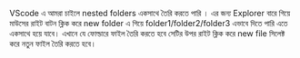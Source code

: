 VScode এ আমরা চাইলে  nested folders একসাথে তৈরি করতে পারি । এর জন্য Explorer বারে গিয়ে মাউসের রাইট বাটন ক্লিক করে new folder এ গিয়ে folder1/folder2/folder3 এভাবে দিতে পারি এতে একসাথে হয়ে যাবে। এখানে যে ফোল্ডারে ফাইল তৈরি করতে হবে সেটির উপর রাইট ক্লিক করে new file সিলেক্ট করে নতুন ফাইল তৈরি করতে হবে।